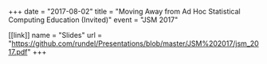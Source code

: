 +++
date = "2017-08-02"
title = "Moving Away from Ad Hoc Statistical Computing Education (Invited)"
event = "JSM 2017"

[[link]]
name = "Slides"
url = "https://github.com/rundel/Presentations/blob/master/JSM%202017/jsm_2017.pdf"
+++
